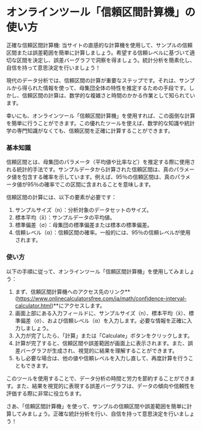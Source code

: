 オンラインツール「信頼区間計算機」の使い方
=====================

正確な信頼区間計算機: 当サイトの直感的な計算機を使用して、サンプルの信頼区間または誤差範囲を簡単に計算しましょう。希望する信頼レベルに基づいて適切な区間を決定し、誤差バーグラフで洞察を得ましょう。統計分析を簡素化し、自信を持って意思決定を行いましょう！

現代のデータ分析では、信頼区間の計算が重要なステップです。それは、サンプルから得られた情報を使って、母集団全体の特性を推定するための手段です。しかし、信頼区間の計算は、数学的な複雑さと時間のかかる作業として知られています。

幸いにも、オンラインツール「信頼区間計算機」を使用すれば、この面倒な計算を簡単に行うことができます。この優れたツールを使えば、数学的な知識や統計学の専門知識がなくても、信頼区間を正確に計算することができます。

### 基本知識

信頼区間とは、母集団のパラメータ（平均値や比率など）を推定する際に使用される統計的手法です。サンプルデータから計算された信頼区間は、真のパラメータ値を包含する確率を示しています。例えば、95％の信頼区間は、真のパラメータ値が95％の確率でこの区間に含まれることを意味します。

信頼区間の計算には、以下の要素が必要です：

1. サンプルサイズ（n）：分析対象のデータセットのサイズ。
2. 標本平均（x̄）：サンプルデータの平均値。
3. 標準偏差（σ）：母集団の標準偏差または標本の標準偏差。
4. 信頼レベル（α）：信頼区間の確率。一般的には、95％の信頼レベルが使用されます。

### 使い方

以下の手順に従って、オンラインツール「信頼区間計算機」を使用してみましょう：

1. まず、信頼区間計算機へのアクセス先のリンク**(<https://www.onlinecalculatorsfree.com/ja/math/confidence-interval-calculator.html>)**にアクセスします。
2. 画面上部にある入力フィールドに、サンプルサイズ（n）、標本平均（x̄）、標準偏差（σ）、および信頼レベル（α）を入力します。必要な情報を正確に入力しましょう。
3. 入力が完了したら、「計算」または「Calculate」ボタンをクリックします。
4. 計算が完了すると、信頼区間や誤差範囲が画面上に表示されます。また、誤差バーグラフが生成され、視覚的に結果を理解することができます。
5. もし必要な場合は、他の値や信頼レベルを入力し直して、再度計算を行うこともできます。

このツールを使用することで、データ分析の時間と労力を節約することができます。また、結果を視覚的に表現する誤差バーグラフは、データの傾向や信頼性を評価する際に非常に役立ちます。

さあ、「信頼区間計算機」を使って、サンプルの信頼区間や誤差範囲を簡単に計算してみましょう。正確な統計分析を行い、自信を持って意思決定を行いましょう！